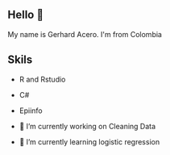 ## Hello 👋  

My name is Gerhard Acero. I'm from Colombia

## Skils
- R and Rstudio
- C#
- Epiinfo

- 🔭 I’m currently working on Cleaning Data
- 🌱 I’m currently learning logistic regression
